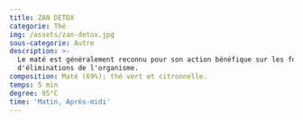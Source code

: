 ```yaml
---
title: ZAN DETOX
categorie: Thé
img: /assets/zan-detox.jpg
sous-categorie: Autre
description: >-
  Le maté est généralement reconnu pour son action bénéfique sur les fonctions
  d'éliminations de l'organisme.
composition: Maté (69%); thé vert et citronnelle.
temps: 5 min
degree: 95°C
time: 'Matin, Après-midi'
---
```


